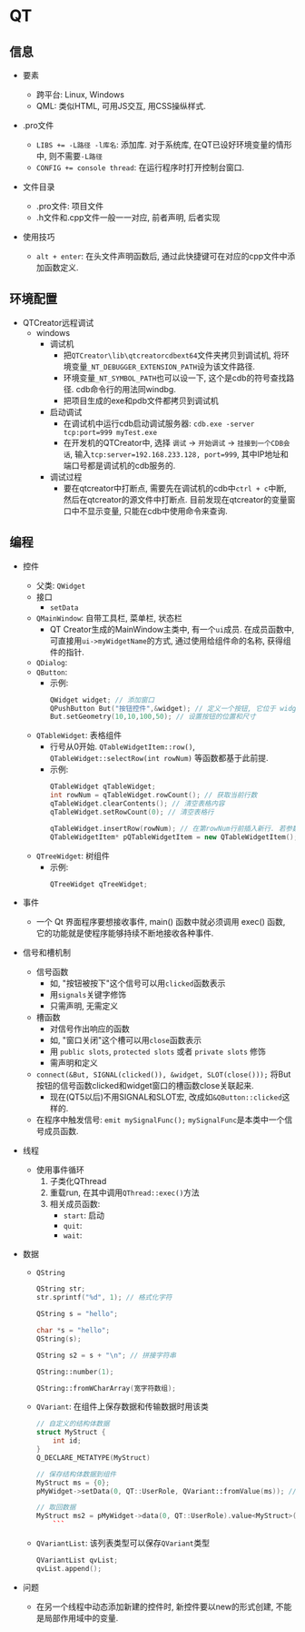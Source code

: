 # QT
## 信息
* 要素
    * 跨平台: Linux, Windows
    * QML: 类似HTML, 可用JS交互, 用CSS操纵样式. 

* .pro文件
    * `LIBS += -L路径 -l库名`: 添加库. 对于系统库, 在QT已设好环境变量的情形中, 则不需要`-L路径`
    * `CONFIG += console thread`: 在运行程序时打开控制台窗口. 

* 文件目录
    * .pro文件: 项目文件
    * .h文件和.cpp文件一般一一对应, 前者声明, 后者实现 

* 使用技巧
    * `alt + enter`: 在头文件声明函数后, 通过此快捷键可在对应的cpp文件中添加函数定义. 

## 环境配置
* QTCreator远程调试
    * windows
        * 调试机
            * 把`QTCreator\lib\qtcreatorcdbext64`文件夹拷贝到调试机, 将环境变量`_NT_DEBUGGER_EXTENSION_PATH`设为该文件路径. 
            * 环境变量`_NT_SYMBOL_PATH`也可以设一下, 这个是cdb的符号查找路径. cdb命令行的用法同windbg. 
            * 把项目生成的exe和pdb文件都拷贝到调试机
        * 启动调试
            * 在调试机中运行cdb启动调试服务器: `cdb.exe -server tcp:port=999 myTest.exe`
            * 在开发机的QTCreator中, 选择 `调试` -> `开始调试` -> `挂接到一个CDB会话`, 输入`tcp:server=192.168.233.128, port=999`, 其中IP地址和端口号都是调试机的cdb服务的. 
        * 调试过程
            * 要在qtcreator中打断点, 需要先在调试机的cdb中`ctrl + c`中断, 然后在qtcreator的源文件中打断点. 目前发现在qtcreator的变量窗口中不显示变量, 只能在cdb中使用命令来查询. 

## 编程
* 控件
    * 父类: `QWidget`
    * 接口
        * `setData`
    * `QMainWindow`: 自带工具栏, 菜单栏, 状态栏
        * QT Creator生成的MainWindow主类中, 有一个`ui`成员. 在成员函数中, 可直接用`ui->myWidgetName`的方式, 通过使用给组件命的名称, 获得组件的指针. 
    * `QDialog`: 
    * `QButton`: 
        * 示例: 
            ```cpp
            QWidget widget; // 添加窗口
            QPushButton But("按钮控件",&widget); // 定义一个按钮, 它位于 widget 窗口中
            But.setGeometry(10,10,100,50); // 设置按钮的位置和尺寸
            ```
    * `QTableWidget`: 表格组件
        * 行号从0开始. `QTableWidgetItem::row()`, `QTableWidget::selectRow(int rowNum)` 等函数都基于此前提. 
        * 示例: 
            ```cpp
            QTableWidget qTableWidget; 
            int rowNum = qTableWidget.rowCount(); // 获取当前行数
            qTableWidget.clearContents(); // 清空表格内容
            qTableWidget.setRowCount(0); // 清空表格行

            qTableWidget.insertRow(rowNum); // 在第rowNum行前插入新行. 若参数大于当前表格最大行号, 则在表格末尾插入. 这里的写法就是末尾插入. 
            QTableWidgetItem* pQTableWidgetItem = new QTableWidgetItem(); 
            ```
    * `QTreeWidget`: 树组件
        * 示例: 
            ```cpp
            QTreeWidget qTreeWidget; 
            ```

* 事件
    * 一个 Qt 界面程序要想接收事件, main() 函数中就必须调用 exec() 函数, 它的功能就是使程序能够持续不断地接收各种事件. 

* 信号和槽机制
    * 信号函数
        * 如, "按钮被按下"这个信号可以用`clicked`函数表示
        * 用`signals`关键字修饰
        * 只需声明, 无需定义
    * 槽函数
        * 对信号作出响应的函数
        * 如, "窗口关闭"这个槽可以用`close`函数表示
        * 用 `public slots`, `protected slots` 或者 `private slots` 修饰
        * 需声明和定义
    * `connect(&But, SIGNAL(clicked()), &widget, SLOT(close()));` 将But按钮的信号函数clicked和widget窗口的槽函数close关联起来. 
        * 现在(QT5以后)不用SIGNAL和SLOT宏, 改成如`&QButton::clicked`这样的. 
    * 在程序中触发信号: `emit mySignalFunc();` `mySignalFunc`是本类中一个信号成员函数. 

* 线程
    * 使用事件循环
        1. 子类化QThread
        2. 重载run, 在其中调用`QThread::exec()`方法
        3. 相关成员函数:
            * `start`: 启动
            * `quit`: 
            * `wait`: 

* 数据
    * `QString`
        ```cpp
        QString str;
        str.sprintf("%d", 1); // 格式化字符

        QString s = "hello";

        char *s = "hello";
        QString(s);

        QString s2 = s + "\n"; // 拼接字符串

        QString::number(1);

        QString::fromWCharArray(宽字符数组);
        ```

    * `QVariant`: 在组件上保存数据和传输数据时用该类
        ```cpp
        // 自定义的结构体数据
        struct MyStruct {
            int id; 
        }
        Q_DECLARE_METATYPE(MyStruct)

        // 保存结构体数据到组件
        MyStruct ms = {0};
        pMyWidget->setData(0, QT::UserRole, QVariant::fromValue(ms)); // 一参事数据的索引

        // 取回数据
        MyStruct ms2 = pMyWidget->data(0, QT::UserRole).value<MyStruct>();
            ```
    
    * `QVariantList`: 该列表类型可以保存`QVariant`类型
        ```cpp
        QVariantList qvList;
        qvList.append();
        ```

* 问题
    * 在另一个线程中动态添加新建的控件时, 新控件要以new的形式创建, 不能是局部作用域中的变量. 

